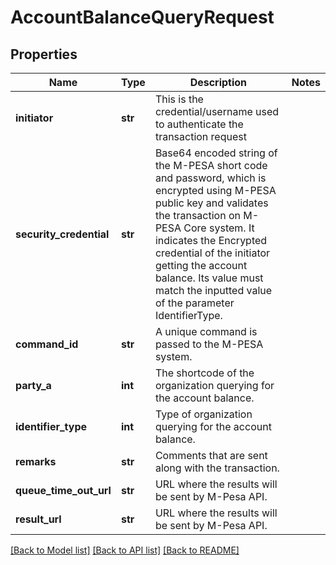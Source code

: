 # AccountBalanceQueryRequest

## Properties
Name | Type | Description | Notes
------------ | ------------- | ------------- | -------------
**initiator** | **str** | This is the credential/username used to authenticate the transaction request | 
**security_credential** | **str** | Base64 encoded string of the M-PESA short code and password, which is encrypted using M-PESA public key and validates the transaction on M-PESA Core system. It indicates the Encrypted credential of the initiator getting the account balance. Its value must match the inputted value of the parameter IdentifierType. | 
**command_id** | **str** | A unique command is passed to the M-PESA system. | 
**party_a** | **int** | The shortcode of the organization querying for the account balance. | 
**identifier_type** | **int** | Type of organization querying for the account balance. | 
**remarks** | **str** | Comments that are sent along with the transaction. | 
**queue_time_out_url** | **str** | URL where the results will be sent by M-Pesa API. | 
**result_url** | **str** | URL where the results will be sent by M-Pesa API. | 

[[Back to Model list]](../README.md#documentation-for-models) [[Back to API list]](../README.md#documentation-for-api-endpoints) [[Back to README]](../README.md)


